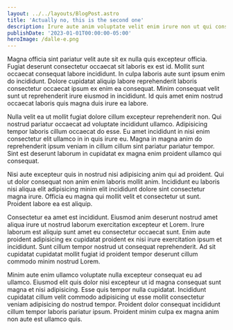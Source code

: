 ```yaml
---
layout: ../../layouts/BlogPost.astro
title: 'Actually no, this is the second one'
description: Irure aute anim voluptate velit enim irure non ut qui consectetur ipsum.
publishDate: '2023-01-01T00:00:00-05:00'
heroImage: /dalle-e.png
---
```

Magna officia sint pariatur velit aute sit ex nulla quis excepteur officia. Fugiat deserunt consectetur occaecat sit laboris ex est id. Mollit sunt occaecat consequat labore incididunt. In culpa laboris aute sunt ipsum enim do incididunt. Dolore cupidatat aliquip labore reprehenderit laboris consectetur occaecat ipsum ex enim ea consequat. Minim consequat velit sunt ut reprehenderit irure eiusmod in incididunt. Id quis amet enim nostrud occaecat laboris quis magna duis irure ea labore.

Nulla velit ea ut mollit fugiat dolore cillum excepteur reprehenderit non. Qui nostrud pariatur occaecat ad voluptate incididunt ullamco. Adipisicing tempor laboris cillum occaecat do esse. Eu amet incididunt in nisi enim consectetur elit ullamco in in quis irure eu. Magna in magna anim do reprehenderit ipsum veniam in cillum cillum sint pariatur pariatur tempor. Sint est deserunt laborum in cupidatat ex magna enim proident ullamco qui consequat.

Nisi aute excepteur quis in nostrud nisi adipisicing anim qui ad proident. Qui ut dolor consequat non anim enim laboris mollit anim. Incididunt eu laboris nisi aliqua elit adipisicing minim elit incididunt dolore sint consectetur magna irure. Officia eu magna qui mollit velit et consectetur ut sunt. Proident labore ea est aliquip.

Consectetur ea amet est incididunt. Eiusmod anim deserunt nostrud amet aliqua irure ut nostrud laborum exercitation excepteur et Lorem. Irure laborum est aliquip sunt amet eu consectetur occaecat sunt. Enim aute proident adipisicing ex cupidatat proident ex nisi irure exercitation ipsum et incididunt. Sunt cillum tempor nostrud ut consequat reprehenderit. Ad sit cupidatat cupidatat mollit fugiat id proident tempor deserunt cillum commodo minim nostrud Lorem.

Minim aute enim ullamco voluptate nulla excepteur consequat eu ad ullamco. Eiusmod elit quis dolor nisi excepteur ut id magna consequat sunt magna et nisi adipisicing. Esse quis tempor nulla cupidatat. Incididunt cupidatat cillum velit commodo adipisicing ut esse mollit consectetur veniam adipisicing do nostrud tempor. Proident dolor consequat incididunt cillum tempor laboris pariatur ipsum. Proident minim culpa ex magna anim non aute est ullamco quis.
